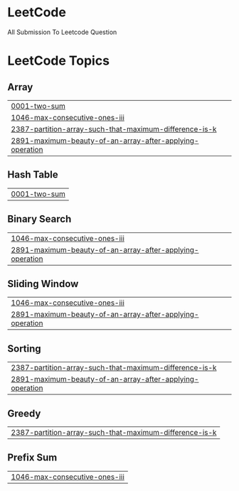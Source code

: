 # LeetCode
All Submission To Leetcode Question

<!---LeetCode Topics Start-->
# LeetCode Topics
## Array
|  |
| ------- |
| [0001-two-sum](https://github.com/25niranjan/LeetCode/tree/master/0001-two-sum) |
| [1046-max-consecutive-ones-iii](https://github.com/25niranjan/LeetCode/tree/master/1046-max-consecutive-ones-iii) |
| [2387-partition-array-such-that-maximum-difference-is-k](https://github.com/25niranjan/LeetCode/tree/master/2387-partition-array-such-that-maximum-difference-is-k) |
| [2891-maximum-beauty-of-an-array-after-applying-operation](https://github.com/25niranjan/LeetCode/tree/master/2891-maximum-beauty-of-an-array-after-applying-operation) |
## Hash Table
|  |
| ------- |
| [0001-two-sum](https://github.com/25niranjan/LeetCode/tree/master/0001-two-sum) |
## Binary Search
|  |
| ------- |
| [1046-max-consecutive-ones-iii](https://github.com/25niranjan/LeetCode/tree/master/1046-max-consecutive-ones-iii) |
| [2891-maximum-beauty-of-an-array-after-applying-operation](https://github.com/25niranjan/LeetCode/tree/master/2891-maximum-beauty-of-an-array-after-applying-operation) |
## Sliding Window
|  |
| ------- |
| [1046-max-consecutive-ones-iii](https://github.com/25niranjan/LeetCode/tree/master/1046-max-consecutive-ones-iii) |
| [2891-maximum-beauty-of-an-array-after-applying-operation](https://github.com/25niranjan/LeetCode/tree/master/2891-maximum-beauty-of-an-array-after-applying-operation) |
## Sorting
|  |
| ------- |
| [2387-partition-array-such-that-maximum-difference-is-k](https://github.com/25niranjan/LeetCode/tree/master/2387-partition-array-such-that-maximum-difference-is-k) |
| [2891-maximum-beauty-of-an-array-after-applying-operation](https://github.com/25niranjan/LeetCode/tree/master/2891-maximum-beauty-of-an-array-after-applying-operation) |
## Greedy
|  |
| ------- |
| [2387-partition-array-such-that-maximum-difference-is-k](https://github.com/25niranjan/LeetCode/tree/master/2387-partition-array-such-that-maximum-difference-is-k) |
## Prefix Sum
|  |
| ------- |
| [1046-max-consecutive-ones-iii](https://github.com/25niranjan/LeetCode/tree/master/1046-max-consecutive-ones-iii) |
<!---LeetCode Topics End-->